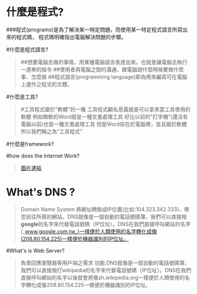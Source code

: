 # 什麼是程式?
###程式(programs)是為了解決某一特定問題，而使用某一特定程式語言所寫出來的程式碼，
程式碼明確指出電腦解決問題的步驟。

#什麼是程式語言?
>##想要電腦去做的事情，用某種電腦語言表達出來。也就是讓電腦去執行一連串的指令
>##使用者與電腦之間的溝通，跟電腦說什麼時候要做什麼事、怎麼做
>##程式語言(programming language)即為用來編寫可在電腦上運作之程式的文體。

#什麼是工具?
>#工具程式屬於"軟體"的一種 工具程式顧名思義就是可以拿來當工具使用的軟體 
例如微軟的Word就是一種文書處理工具 
好比以前的"打字機"(還沒有電腦以前)也是一種文書處理工具 
但是Word存在於電腦裡，並且屬於軟體 
所以我們稱之為"工具程式" 

#什麼是framework?



#how does the Internet Work?
> [圖片連結](https://www.wordsinarow.com/images/GoogleAds.gif)
# What's DNS ?
>Domain Name System
>將網址轉換成IP位置(比如:104.323.342.333)，帶您前往所需的網站。DNS就像是一個自動的電話號碼簿，我們可以直接撥**google**的名字來代替電話號碼（IP位址）。DNS在我們直接呼叫網站的名字(_www.google.com.tw_)一樣便於人類使用的名字轉化成像(208.80.154.225)一樣便於機器識別的IP位址。 

#What's is Web Server?
>負責回應瀏覽器等用戶端之需求
>功能:DNS就像是一個自動的電話號碼簿，我們可以直接撥打wikipedia的名字來代替電話號碼（IP位址）。DNS在我們直接呼叫網站的名字以後就會將像zh.wikipedia.org一樣便於人類使用的名字轉化成像208.80.154.225一樣便於機器識別的IP位址。
